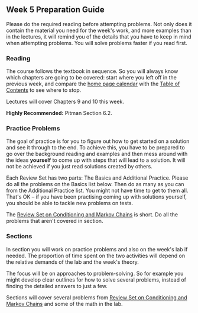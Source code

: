 ## Week 5 Preparation Guide

Please do the required reading before attempting problems. Not only does it contain the material you need for the week's work, and more examples than in the lectures, it will remind you of the details that you have to keep in mind when attempting problems. You will solve problems faster if you read first.

### Reading ###
The course follows the textbook in sequence. So you will always know which chapters are going to be covered: start where you left off in the previous week, and compare the [home page calendar](http://prob140.org/) with the [Table of Contents](http://prob140.org/textbook/README) to see where to stop.

Lectures will cover Chapters 9 and 10 this week.

**Highly Recommended:** Pitman Section 6.2.


### Practice Problems ###
The goal of practice is for you to figure out how to get started on a solution and see it through to the end. To achieve this, you have to be prepared to go over the background reading and examples and then mess around with the ideas **yourself** to come up with steps that will lead to a solution. It will not be achieved if you just read solutions created by others.

Each Review Set has two parts: The Basics and Additional Practice. Please do all the problems on the Basics list below. Then do as many as you can from the Additional Practice list. You might not have time to get to them all. That's OK – if you have been practising coming up with solutions yourself, you should be able to tackle new problems on tests.

The [Review Set on Conditioning and Markov Chains](http://prob140.org/textbook/Chapter_11/05_Review_Conditioning_and_MC.html) is short. Do all the problems that aren't covered in section.


### Sections ###
In section you will work on practice problems and also on the week's lab if needed. The proportion of time spent on the two activities will depend on the relative demands of the lab and the week's theory.

The focus will be on approaches to problem-solving. So for example you might develop clear outlines for how to solve several problems, instead of finding the detailed answers to just a few.

Sections will cover several problems from [Review Set on Conditioning and Markov Chains](http://prob140.org/textbook/Chapter_11/05_Review_Conditioning_and_MC.html) and some of the math in the lab.
